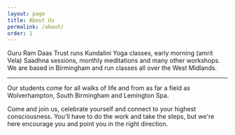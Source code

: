```yaml
---
layout: page
title: About Us
permalink: /about/
order: 1
---
```

Guru Ram Daas Trust runs Kundalini Yoga classes, early morning (amrit Vela) Saadhna sessions, monthly meditations and many other workshops. We are based in Birmingham and run classes all over the West Midlands.

---

Our students come for all walks of life and from as far a field as Wolverhampton, South Birmingham and Lemington Spa.


Come and join us, celebrate yourself and connect to your highest consciousness.  You'll have to do the work and take the steps, but we're here encourage you and point you in the right direction.